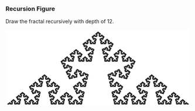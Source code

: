 ### Recursion Figure

Draw the fractal recursively with depth of 12.

![Recursion Figure](../data/2019.01.04-recursion-figure.png)
